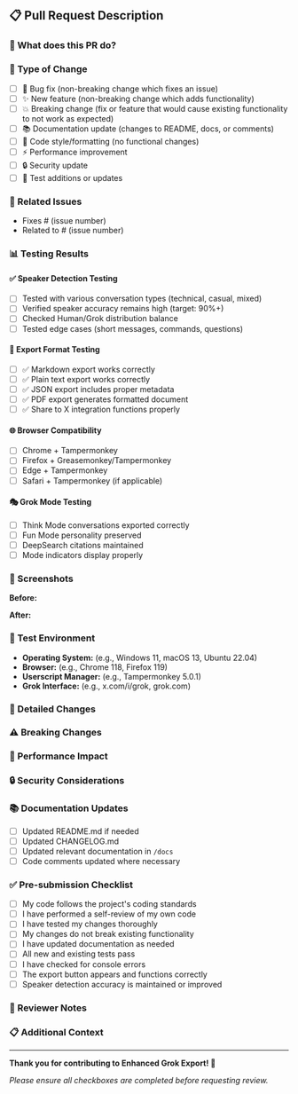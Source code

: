 ## 📋 Pull Request Description

### 🎯 What does this PR do?
<!-- Provide a clear and concise description of what this pull request accomplishes -->

### 🔧 Type of Change
<!-- Please delete options that are not relevant -->
- [ ] 🐛 Bug fix (non-breaking change which fixes an issue)
- [ ] ✨ New feature (non-breaking change which adds functionality)
- [ ] 💥 Breaking change (fix or feature that would cause existing functionality to not work as expected)
- [ ] 📚 Documentation update (changes to README, docs, or comments)
- [ ] 🎨 Code style/formatting (no functional changes)
- [ ] ⚡ Performance improvement
- [ ] 🔒 Security update
- [ ] 🧪 Test additions or updates

### 🔗 Related Issues
<!-- Link any related issues using "Fixes #123" or "Closes #123" -->
- Fixes # (issue number)
- Related to # (issue number)

### 📊 Testing Results

#### ✅ Speaker Detection Testing
- [ ] Tested with various conversation types (technical, casual, mixed)
- [ ] Verified speaker accuracy remains high (target: 90%+)
- [ ] Checked Human/Grok distribution balance
- [ ] Tested edge cases (short messages, commands, questions)

#### 📁 Export Format Testing
- [ ] ✅ Markdown export works correctly
- [ ] ✅ Plain text export works correctly  
- [ ] ✅ JSON export includes proper metadata
- [ ] ✅ PDF export generates formatted document
- [ ] ✅ Share to X integration functions properly

#### 🌐 Browser Compatibility
- [ ] Chrome + Tampermonkey
- [ ] Firefox + Greasemonkey/Tampermonkey
- [ ] Edge + Tampermonkey
- [ ] Safari + Tampermonkey (if applicable)

#### 🎭 Grok Mode Testing
- [ ] Think Mode conversations exported correctly
- [ ] Fun Mode personality preserved
- [ ] DeepSearch citations maintained
- [ ] Mode indicators display properly

### 📸 Screenshots
<!-- If your changes affect the UI, please include before/after screenshots -->

**Before:**
<!-- Screenshot or description of current behavior -->

**After:**
<!-- Screenshot or description of new behavior -->

### 🧪 Test Environment
- **Operating System:** (e.g., Windows 11, macOS 13, Ubuntu 22.04)
- **Browser:** (e.g., Chrome 118, Firefox 119)
- **Userscript Manager:** (e.g., Tampermonkey 5.0.1)
- **Grok Interface:** (e.g., x.com/i/grok, grok.com)

### 📝 Detailed Changes
<!-- Provide a more detailed explanation of your changes -->

### ⚠️ Breaking Changes
<!-- If this PR introduces breaking changes, describe what users need to know -->

### 🚀 Performance Impact
<!-- Describe any performance implications of your changes -->

### 🔒 Security Considerations
<!-- If your changes have security implications, describe them here -->

### 📚 Documentation Updates
- [ ] Updated README.md if needed
- [ ] Updated CHANGELOG.md
- [ ] Updated relevant documentation in `/docs`
- [ ] Code comments updated where necessary

### ✅ Pre-submission Checklist
- [ ] My code follows the project's coding standards
- [ ] I have performed a self-review of my own code
- [ ] I have tested my changes thoroughly
- [ ] My changes do not break existing functionality
- [ ] I have updated documentation as needed
- [ ] All new and existing tests pass
- [ ] I have checked for console errors
- [ ] The export button appears and functions correctly
- [ ] Speaker detection accuracy is maintained or improved

### 🤝 Reviewer Notes
<!-- Any specific areas you'd like reviewers to focus on -->

### 📋 Additional Context
<!-- Add any other context, concerns, or information that would be helpful for reviewers -->

---

**Thank you for contributing to Enhanced Grok Export! 🎉**

*Please ensure all checkboxes are completed before requesting review.*
